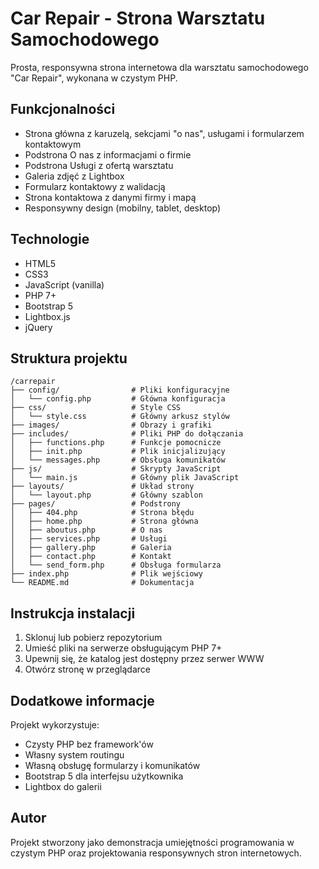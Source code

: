 # Car Repair - Strona Warsztatu Samochodowego

Prosta, responsywna strona internetowa dla warsztatu samochodowego "Car Repair", wykonana w czystym PHP.

## Funkcjonalności

- Strona główna z karuzelą, sekcjami "o nas", usługami i formularzem kontaktowym
- Podstrona O nas z informacjami o firmie
- Podstrona Usługi z ofertą warsztatu
- Galeria zdjęć z Lightbox
- Formularz kontaktowy z walidacją
- Strona kontaktowa z danymi firmy i mapą
- Responsywny design (mobilny, tablet, desktop)

## Technologie

- HTML5
- CSS3
- JavaScript (vanilla)
- PHP 7+
- Bootstrap 5
- Lightbox.js
- jQuery

## Struktura projektu

```
/carrepair
├── config/                # Pliki konfiguracyjne
│   └── config.php         # Główna konfiguracja
├── css/                   # Style CSS
│   └── style.css          # Główny arkusz stylów
├── images/                # Obrazy i grafiki
├── includes/              # Pliki PHP do dołączania
│   ├── functions.php      # Funkcje pomocnicze
│   ├── init.php           # Plik inicjalizujący
│   └── messages.php       # Obsługa komunikatów
├── js/                    # Skrypty JavaScript
│   └── main.js            # Główny plik JavaScript
├── layouts/               # Układ strony
│   └── layout.php         # Główny szablon
├── pages/                 # Podstrony
│   ├── 404.php            # Strona błędu
│   ├── home.php           # Strona główna
│   ├── aboutus.php        # O nas
│   ├── services.php       # Usługi
│   ├── gallery.php        # Galeria
│   ├── contact.php        # Kontakt
│   └── send_form.php      # Obsługa formularza
├── index.php              # Plik wejściowy
└── README.md              # Dokumentacja
```

## Instrukcja instalacji

1. Sklonuj lub pobierz repozytorium
2. Umieść pliki na serwerze obsługującym PHP 7+
3. Upewnij się, że katalog jest dostępny przez serwer WWW
4. Otwórz stronę w przeglądarce

## Dodatkowe informacje

Projekt wykorzystuje:
- Czysty PHP bez framework'ów
- Własny system routingu
- Własną obsługę formularzy i komunikatów
- Bootstrap 5 dla interfejsu użytkownika
- Lightbox do galerii

## Autor

Projekt stworzony jako demonstracja umiejętności programowania w czystym PHP oraz projektowania responsywnych stron internetowych.